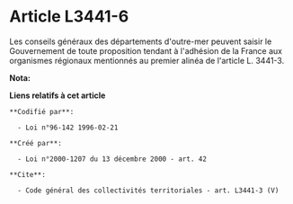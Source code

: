 # Article L3441-6

Les conseils généraux des départements d'outre-mer peuvent saisir le Gouvernement de toute proposition tendant à l'adhésion
de la France aux organismes régionaux mentionnés au premier alinéa de l'article L. 3441-3.

**Nota:**



**Liens relatifs à cet article**

	**Codifié par**:

	  - Loi n°96-142 1996-02-21

	**Créé par**:

	  - Loi n°2000-1207 du 13 décembre 2000 - art. 42

	**Cite**:

	  - Code général des collectivités territoriales - art. L3441-3 (V)
